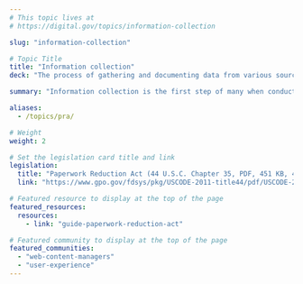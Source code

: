 ```yaml
---
# This topic lives at
# https://digital.gov/topics/information-collection

slug: "information-collection"

# Topic Title
title: "Information collection"
deck: "The process of gathering and documenting data from various sources to fulfill a specific purpose"

summary: "Information collection is the first step of many when conducting research and it can involve various methods and technologies. It’s also the process by which federal agencies gather or ask for information about the people who use their services. Collections may require the use of complex forms or sensitive questions, including personally identifiable information. Make sure you follow best practices when collecting information to protect the identity of your users, and to respect their time."

aliases:
  - /topics/pra/

# Weight
weight: 2

# Set the legislation card title and link
legislation:
  title: "Paperwork Reduction Act (44 U.S.C. Chapter 35, PDF, 451 KB, 47 Pages)"
  link: "https://www.gpo.gov/fdsys/pkg/USCODE-2011-title44/pdf/USCODE-2011-title44-chap35.pdf"

# Featured resource to display at the top of the page
featured_resources:
  resources:
    - link: "guide-paperwork-reduction-act"

# Featured community to display at the top of the page
featured_communities:
  - "web-content-managers"
  - "user-experience"
---
```

